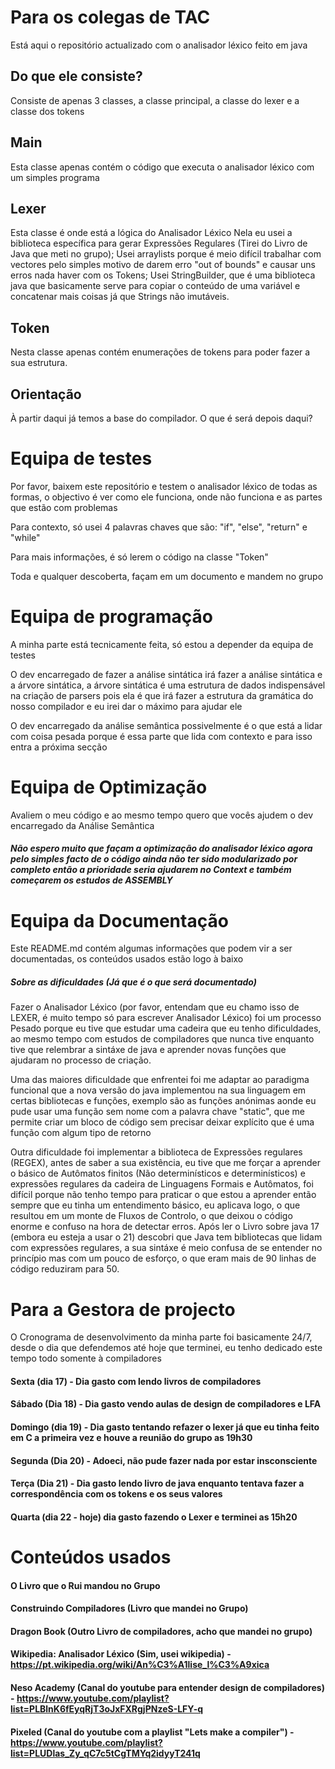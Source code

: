 # Para os colegas de TAC
Está aqui o repositório actualizado com o analisador léxico feito em java

## Do que ele consiste?

Consiste de apenas 3 classes, a classe principal, a classe do lexer e a classe dos tokens
## Main

Esta classe apenas contém o código que executa o analisador léxico com um simples programa
## Lexer

Esta classe é onde está a lógica do Analisador Léxico
Nela eu usei a biblioteca específica para gerar Expressões Regulares (Tirei do Livro de Java que meti no grupo); Usei arraylists porque é meio difícil trabalhar com vectores pelo simples motivo de darem erro "out of bounds" e causar uns erros nada haver com os Tokens; Usei StringBuilder, que é uma biblioteca java que basicamente serve para copiar o conteúdo de uma variável e concatenar mais coisas já que Strings não imutáveis.

## Token

Nesta classe apenas contém enumerações de tokens para poder fazer a sua estrutura.

## Orientação

À partir daqui já temos a base do compilador. O que é será depois daqui?

# Equipa de testes

Por favor, baixem este repositório e testem o analisador léxico de todas as formas, o objectivo é ver como ele funciona, onde não funciona e as partes que estão com problemas

Para contexto, só usei 4 palavras chaves que são: "if", "else", "return" e "while"

Para mais informações, é só lerem o código na classe "Token"

Toda e qualquer descoberta, façam em um documento e mandem no grupo

# Equipa de programação
A minha parte está tecnicamente feita, só estou a depender da equipa de testes

O dev encarregado de fazer a análise sintática irá fazer a análise sintática e a árvore sintática, a árvore sintática é uma estrutura de dados indispensável na criação de parsers pois ela é que irá fazer a estrutura da gramática do nosso compilador e eu irei dar o máximo para ajudar ele

O dev encarregado da análise semântica possivelmente é o que está a lidar com coisa pesada porque é essa parte que lida com contexto e para isso entra a próxima secção

# Equipa de Optimização

Avaliem o meu código e ao mesmo tempo quero que vocês ajudem o dev encarregado da Análise Semântica
##### Não espero muito que façam a optimização do analisador léxico agora pelo simples facto de o código ainda não ter sido modularizado por completo então a prioridade seria ajudarem no Context e também começarem os estudos de ASSEMBLY

# Equipa da Documentação

Este README.md contém algumas informações que podem vir a ser documentadas, os conteúdos usados estão logo à baixo
##### Sobre as dificuldades (Já que é o que será documentado)

Fazer o Analisador Léxico (por favor, entendam que eu chamo isso de LEXER, é muito tempo só para escrever Analisador Léxico) foi um processo Pesado porque eu tive que estudar uma cadeira que eu tenho dificuldades, ao mesmo tempo com estudos de compiladores que nunca tive enquanto tive que relembrar a sintáxe de java e aprender novas funções que ajudaram no processo de criação.

Uma das maiores dificuldade que enfrentei foi me adaptar ao paradigma funcional que a nova versão do java implementou na sua linguagem em certas bibliotecas e funções, exemplo são as funções anónimas aonde eu pude usar uma função sem nome com a palavra chave "static", que me permite criar um bloco de código sem precisar deixar explícito que é uma função com algum tipo de retorno

Outra dificuldade foi implementar a biblioteca de Expressões regulares (REGEX), antes de saber a sua existência, eu tive que me forçar a aprender o básico de Autômatos finitos (Não determinísticos e determinísticos) e expressões regulares da cadeira de Linguagens Formais e Autômatos, foi difícil porque não tenho tempo para praticar o que estou a aprender então sempre que eu tinha um entendimento básico, eu aplicava logo, o que resultou em um monte de Fluxos de Controlo, o que deixou o código enorme e confuso na hora de detectar erros. Após ler o Livro sobre java 17 (embora eu esteja a usar o 21) descobri que Java tem bibliotecas que lidam com expressões regulares, a sua sintáxe é meio confusa de se entender no princípio mas com um pouco de esforço, o que eram mais de 90 linhas de código reduziram para 50.

# Para a Gestora de projecto

O Cronograma de desenvolvimento da minha parte foi basicamente 24/7, desde o dia que defendemos até hoje que terminei, eu tenho dedicado este tempo todo somente à compiladores
#### Sexta (dia 17) - Dia gasto com lendo livros de compiladores
#### Sábado (Dia 18) - Dia gasto vendo aulas de design de compiladores e LFA
#### Domingo (dia 19) - Dia gasto tentando refazer o lexer já que eu tinha feito em C a primeira vez e houve a reunião do grupo as 19h30
#### Segunda (Dia 20) - Adoeci, não pude fazer nada por estar insconsciente
#### Terça (Dia 21) - Dia gasto lendo livro de java enquanto tentava fazer a correspondência com os tokens e os seus valores
#### Quarta (dia 22 - hoje) dia gasto fazendo o Lexer e terminei as 15h20

# Conteúdos usados
#### O Livro que o Rui mandou no Grupo
#### Construindo Compiladores (Livro que mandei no Grupo)
#### Dragon Book (Outro Livro de compiladores, acho que mandei no grupo)
#### Wikipedia: Analisador Léxico (Sim, usei wikipedia) - https://pt.wikipedia.org/wiki/An%C3%A1lise_l%C3%A9xica
#### Neso Academy (Canal do youtube para entender design de compiladores) - https://www.youtube.com/playlist?list=PLBlnK6fEyqRjT3oJxFXRgjPNzeS-LFY-q
#### Pixeled (Canal do youtube com a playlist "Lets make a compiler") - https://www.youtube.com/playlist?list=PLUDlas_Zy_qC7c5tCgTMYq2idyyT241q

